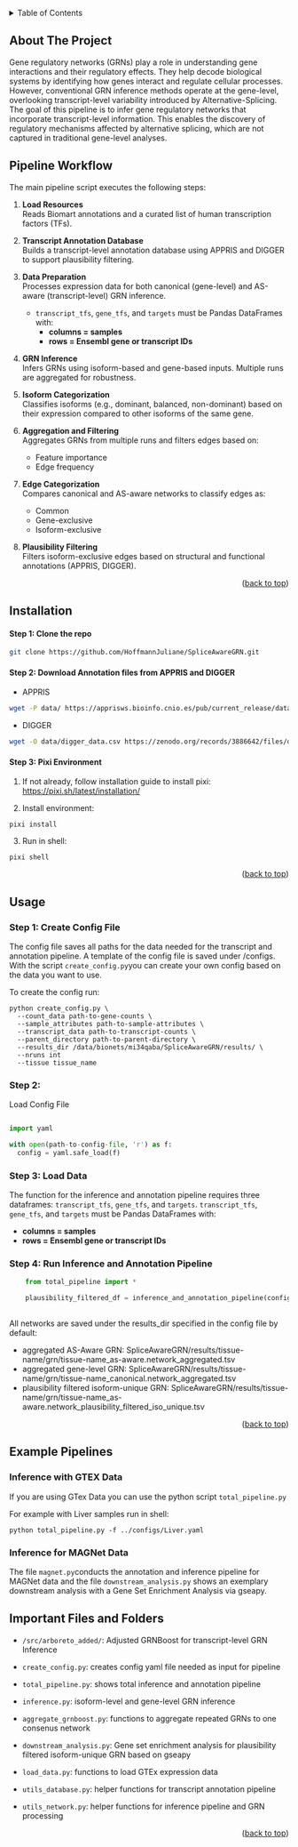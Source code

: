 
<a id="readme-top"></a>





<!-- TABLE OF CONTENTS -->
<details>
  <summary>Table of Contents</summary>
  <ol>
    <li>
      <a href="#about-the-project">About The Project</a>
      <ul>
        <li><a href="#built-with">Built With</a></li>
      </ul>
    </li>
    <li><a href="#installation">Installation</a></li>
    <li><a href="#usage">Usage</a></li>
    <li><a href="#important-files-and-folders">Important Files and Folders</a></li>


  </ol>
</details>



<!-- ABOUT THE PROJECT -->
## About The Project

Gene regulatory networks (GRNs) play a role in understanding gene interactions and their regulatory effects. They help decode biological systems by identifying how genes interact and regulate cellular processes. However, conventional GRN inference methods operate at the gene-level, overlooking transcript-level variability introduced by Alternative-Splicing.
The goal of this pipeline is to infer gene regulatory networks that incorporate transcript-level information. This enables the discovery of regulatory mechanisms affected by alternative splicing, which are not captured in traditional gene-level analyses.

## Pipeline Workflow

The main pipeline script executes the following steps:

1. **Load Resources**  
   Reads Biomart annotations and a curated list of human transcription factors (TFs).

2. **Transcript Annotation Database**  
   Builds a transcript-level annotation database using APPRIS and DIGGER to support plausibility filtering.

3. **Data Preparation**  
   Processes expression data for both canonical (gene-level) and AS-aware (transcript-level) GRN inference.

   - `transcript_tfs`, `gene_tfs`, and `targets` must be Pandas DataFrames with:
     - **columns = samples**
     - **rows = Ensembl gene or transcript IDs**

4. **GRN Inference**  
   Infers GRNs using isoform-based and gene-based inputs. Multiple runs are aggregated for robustness.

5. **Isoform Categorization**  
   Classifies isoforms (e.g., dominant, balanced, non-dominant) based on their expression compared to other isoforms of the same gene.

6. **Aggregation and Filtering**  
   Aggregates GRNs from multiple runs and filters edges based on:
   - Feature importance
   - Edge frequency

7. **Edge Categorization**  
   Compares canonical and AS-aware networks to classify edges as:
   - Common
   - Gene-exclusive
   - Isoform-exclusive

8. **Plausibility Filtering**  
   Filters isoform-exclusive edges based on structural and functional annotations (APPRIS, DIGGER).


<p align="right">(<a href="#readme-top">back to top</a>)</p>



## Installation

#### Step 1: Clone the repo

   ```sh
   git clone https://github.com/HoffmannJuliane/SpliceAwareGRN.git
   ```

#### Step 2: Download Annotation files from APPRIS and DIGGER

* APPRIS
```bash
wget -P data/ https://apprisws.bioinfo.cnio.es/pub/current_release/datafiles/homo_sapiens/e110v48/appris_data.appris.txt
```

* DIGGER
```bash
wget -O data/digger_data.csv https://zenodo.org/records/3886642/files/domain_mapped_to_exons.csv

```

#### Step 3: Pixi Environment 

1. If not already, follow installation guide to install pixi:  https://pixi.sh/latest/installation/

2. Install environment:
  ```
  pixi install
  ```
3. Run in shell:
  ```
  pixi shell
  ```


<p align="right">(<a href="#readme-top">back to top</a>)</p>



<!-- USAGE EXAMPLES -->
## Usage

### Step 1: Create Config File
  The config file saves all paths for the data needed for the transcript and annotation pipeline. A template of the config file is saved under /configs. With the script `create_config.py`you can create your own config based on the data you want to use.

  To create the config run:
  ```
  python create_config.py \
    --count_data path-to-gene-counts \
    --sample_attributes path-to-sample-attributes \
    --transcript_data path-to-transcript-counts \
    --parent_directory path-to-parent-directory \
    --results_dir /data/bionets/mi34qaba/SpliceAwareGRN/results/ \
    --nruns int
    --tissue tissue_name 
  ```

### Step 2:

Load Config File

```python

import yaml

with open(path-to-config-file, 'r') as f:
  config = yaml.safe_load(f)

```

### Step 3: Load Data 
The function for the inference and annotation pipeline requires three dataframes: `transcript_tfs`, `gene_tfs`, and `targets`.
`transcript_tfs`, `gene_tfs`, and `targets` must be Pandas DataFrames with:
  - **columns = samples**
  - **rows = Ensembl gene or transcript IDs**

### Step 4: Run Inference and Annotation Pipeline

```python
    from total_pipeline import *

    plausibility_filtered_df = inference_and_annotation_pipeline(config, transcript_tfs, gene_tfs, targets)
    
```

All networks are saved under the results_dir specified in the config file by default:

- aggregated AS-Aware GRN: SpliceAwareGRN/results/tissue-name/grn/tissue-name_as-aware.network_aggregated.tsv
- aggregated gene-level GRN: SpliceAwareGRN/results/tissue-name/grn/tissue-name_canonical.network_aggregated.tsv
- plausibility filtered isoform-unique GRN: SpliceAwareGRN/results/tissue-name/grn/tissue-name_as-aware.network_plausibility_filtered_iso_unique.tsv



<p align="right">(<a href="#readme-top">back to top</a>)</p>


## Example Pipelines

### Inference with GTEX Data

If you are using GTex Data you can use the python script `total_pipeline.py` 

For example with Liver samples run in shell:
```
python total_pipeline.py -f ../configs/Liver.yaml
```



### Inference for MAGNet Data

The file `magnet.py`conducts the annotation and inference pipeline for MAGNet data and the file `downstream_analysis.py` shows an exemplary downstream analysis with a Gene Set Enrichment Analysis via gseapy.


## Important Files and Folders

- `/src/arboreto_added/`: Adjusted GRNBoost for transcript-level GRN Inference
- `create_config.py`: creates config yaml file needed as input for pipeline

- `total_pipeline.py`: shows total inference and annotation pipeline
- `inference.py`: isoform-level and gene-level GRN inference 
- `aggregate_grnboost.py`: functions to aggregate repeated GRNs to one consenus network
- `downstream_analysis.py`: Gene set enrichment analysis for plausibility filtered isoform-unique GRN based on gseapy
- `load_data.py`: functions to load GTEx expression data
- `utils_database.py`: helper functions for transcript annotation pipeline
- `utils_network.py`: helper functions for inference pipeline and GRN processing

<p align="right">(<a href="#readme-top">back to top</a>)</p>




<!-- MARKDOWN LINKS & IMAGES -->
<!-- https://www.markdownguide.org/basic-syntax/#reference-style-links -->
[product-screenshot]: images/screenshot.png


